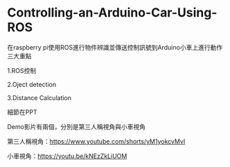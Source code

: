 # Controlling-an-Arduino-Car-Using-ROS

在raspberry pi使用ROS進行物件辨識並傳送控制訊號到Arduino小車上進行動作
三大重點

1.ROS控制

2.Oject detection

3.Distance Calculation

細節在PPT

Demo影片有兩個，分別是第三人稱視角與小車視角

第三人稱視角：https://www.youtube.com/shorts/yM1yokcvMvI

小車視角：https://youtu.be/kNEzZkLiUOM
